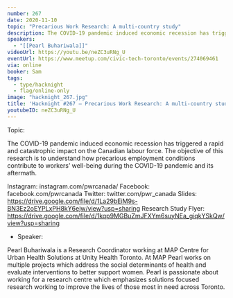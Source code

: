 ```yaml
---
number: 267
date: 2020-11-10
topic: "Precarious Work Research: A multi-country study"
description: The COVID-19 pandemic induced economic recession has triggered a rapid and catastrophic impact on the Canadian labour force. The objective of this research is to understand how precarious employment conditions contribute to workers’ well-being during the COVID-19 pandemic and its aftermath.
speakers:
  - "[[Pearl Buhariwala]]"
videoUrl: https://youtu.be/neZC3uRNg_U
eventUrl: https://www.meetup.com/civic-tech-toronto/events/274069461
via: online
booker: Sam
tags:
  - type/hacknight
  - flag/online-only
image: "hacknight_267.jpg"
title: 'Hacknight #267 – Precarious Work Research: A multi-country study'
youtubeID: neZC3uRNg_U
---
```


Topic:

The COVID-19 pandemic induced economic recession has triggered a rapid and catastrophic impact on the Canadian labour force. The objective of this research is to understand how precarious employment conditions contribute to workers’ well-being during the COVID-19 pandemic and its aftermath.

Instagram: instagram.com/pwrcanada/
Facebook: facebook.com/pwrcanada
Twitter: twitter.com/pwr_canada
Slides: https://drive.google.com/file/d/1La29bEiM9s-BN3Ez2oEYPLxPH8kY6ejw/view?usp=sharing
Research Study Flyer: https://drive.google.com/file/d/1kqp9MGBuZmJFXYm6suyNEa_giqkYSkQw/view?usp=sharing

+ Speaker:

Pearl Buhariwala is a Research Coordinator working at MAP Centre for Urban Health Solutions at Unity Health Toronto. At MAP Pearl works on multiple projects which address the social determinants of health and evaluate interventions to better support women. Pearl is passionate about working for a research centre which emphasizes solutions focused research working to improve the lives of those most in need across Toronto.
